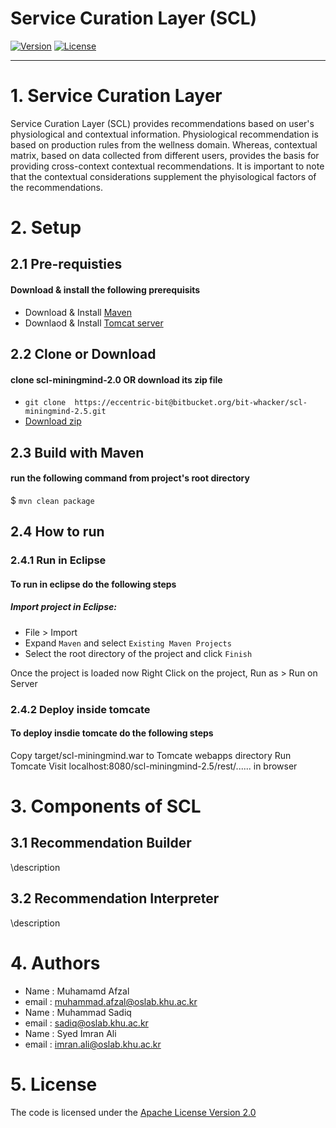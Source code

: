 # Service Curation Layer (SCL)
[![Version](https://img.shields.io/badge/mining%20minds-version%202.5-green.svg)](http://www.miningminds.re.kr/english/)
[![License](https://img.shields.io/badge/Apache%20License%20-Version%202.0-yellowgreen.svg)](https://www.apache.org/licenses/LICENSE-2.0)


--------------------------


# 1. Service Curation Layer

Service Curation Layer (SCL) provides recommendations based on user's physiological and contextual information. Physiological recommendation is based on production rules from the wellness domain. Whereas, contextual matrix, based on data collected from different users, provides the basis for providing cross-context contextual recommendations. It is important to note that the contextual considerations supplement the phyisological factors of the recommendations. 

# 2. Setup
## 2.1 Pre-requisties
#### Download & install the following prerequisits
- Download & Install [Maven]([https://www.apache.org/dyn/closer.cgi)
- Downlaod & Install [Tomcat server](http://tomcat.apache.org/)

## 2.2 Clone or Download
#### clone scl-miningmind-2.0 OR download its zip file
* `git clone  https://eccentric-bit@bitbucket.org/bit-whacker/scl-miningmind-2.5.git`
* [Download zip](https://eccentric-bit@bitbucket.org/bit-whacker/scl-miningmind-2.5.git)

## 2.3 Build with Maven
#### run the following command from project's root directory
$ `mvn clean package`

## 2.4 How to run
### 2.4.1 Run in Eclipse
#### To run in eclipse do the following steps
##### Import project in Eclipse:
* File > Import 
* Expand `Maven` and select `Existing Maven Projects` 
* Select the root directory of the project and click `Finish`

Once the project is loaded now Right Click on the project, Run as > Run on Server

### 2.4.2 Deploy inside tomcate
#### To deploy insdie tomcate do the following steps
Copy target/scl-miningmind.war to Tomcate webapps directory
Run Tomcate
Visit localhost:8080/scl-miningmind-2.5/rest/...... in browser


# 3. Components of SCL
## 3.1 Recommendation Builder
\description
## 3.2 Recommendation Interpreter
\description

# 4. Authors

-  Name : Muhamamd Afzal
-  email : muhammad.afzal@oslab.khu.ac.kr
-  Name : Muhammad Sadiq
-  email : sadiq@oslab.khu.ac.kr
-  Name : Syed Imran Ali
-  email : imran.ali@oslab.khu.ac.kr

# 5. License
The code is licensed under the [Apache License Version 2.0](http://www.apache.org/licenses/LICENSE-2.0)

